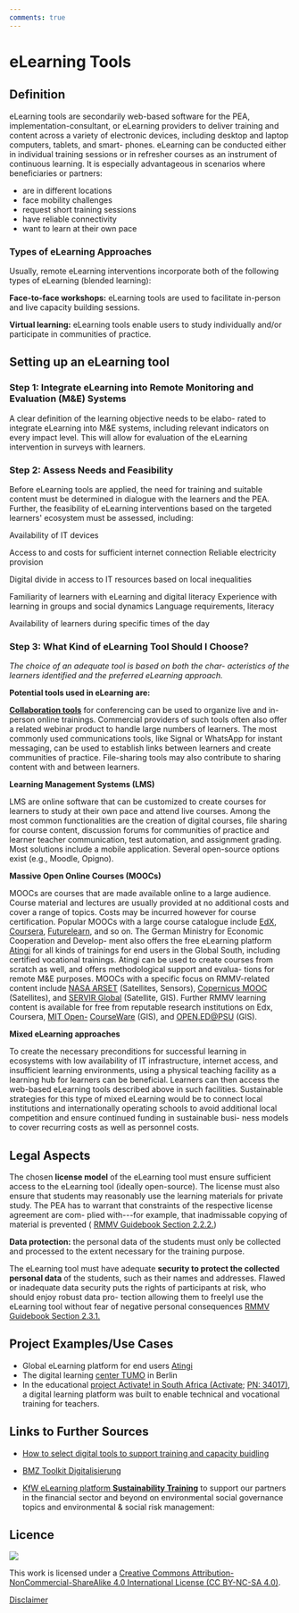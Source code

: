 ```yaml
---
comments: true
---
```


# eLearning Tools

## Definition

  eLearning tools are secondarily web-based software for the PEA,
  implementation-consultant, or eLearning providers to deliver training
  and content across a variety of electronic devices, including desktop
  and laptop computers, tablets, and smart- phones. eLearning can be
  conducted either in individual training sessions or in refresher
  courses as an instrument of continuous learning. It is especially
  advantageous in scenarios where beneficiaries or partners:
 
- are in different locations 
- face mobility challenges
- request short training sessions 
- have reliable connectivity
- want to learn at their own pace

### Types of eLearning Approaches

  Usually, remote eLearning interventions incorporate both of the
  following types of eLearning (blended learning):
 
  **Face-to-face workshops:** eLearning tools are used to facilitate in-person and live capacity building sessions.
 
  **Virtual learning:** eLearning tools enable users to study individually and/or participate in communities of practice.

## Setting up an eLearning tool
### Step 1: Integrate eLearning into Remote Monitoring and Evaluation (M&E) Systems

  A clear definition of the learning objective needs to be elabo- rated
  to integrate eLearning into M&E systems, including relevant indicators
  on every impact level. This will allow for evaluation of the eLearning
  intervention in surveys with learners.

### Step 2: Assess Needs and Feasibility

  Before eLearning tools are applied, the need for training and suitable
  content must be determined in dialogue with the learners and the PEA.
  Further, the feasibility of eLearning interventions based on the
  targeted learners' ecosystem must be assessed, including:
 
  Availability of IT devices
 
  Access to and costs for sufficient internet connection Reliable
  electricity provision
 
  Digital divide in access to IT resources based on local inequalities
 
  Familiarity of learners with eLearning and digital literacy Experience
  with learning in groups and social dynamics Language requirements,
  literacy
 
  Availability of learners during specific times of the day

### Step 3: What Kind of eLearning Tool Should I Choose? 

*The choice of an adequate tool is based on both the char- acteristics of the learners identified and the preferred eLearning approach.*

  **Potential tools used in eLearning are:**
 
  **[Collaboration tools](collaboration.md)** for conferencing can be used to
  organize live and in-person online trainings. Commercial providers of
  such tools often also offer a related webinar product to handle large
  numbers of learners. The most commonly used communications tools, like
  Signal or WhatsApp for instant messaging, can be used to establish
  links between learners and create communities of practice.
  File-sharing tools may also contribute to sharing content with and
  between learners.

 **Learning Management Systems (LMS)**

  LMS are online software that can be customized to create courses for
  learners to study at their own pace and attend live courses. Among the
  most common functionalities are the creation of digital courses,
  file sharing for course content, discussion forums for communities of
  practice and learner teacher communication, test automation, and
  assignment grading. Most solutions include a mobile application.
  Several open-source options exist (e.g., Moodle, Opigno).

 **Massive Open Online Courses (MOOCs)**

  MOOCs are courses that are made available online to a large audience.
  Course material and lectures are usually provided at no additional
  costs and cover a range of topics. Costs may be incurred however for
  course certification. Popular MOOCs with a large course catalogue include [EdX](https://www.edx.org/),
[Coursera](https://www.coursera.org/learn/performance-assessment),
[Futurelearn](https://www.futurelearn.com/courses/ocean-science-in-action-addressing-marine-ecosystems-and-food-security-in-the-western-indian-ocean),
and so on. The German Ministry for Economic Cooperation and Develop- ment
  also offers the free eLearning platform
  [Atingi](https://www.atingi.org/) for all kinds of trainings for end
  users in the Global South, including certified vocational trainings.
  Atingi can be used to create courses from scratch as well, and offers
  methodological support and evalua- tions for remote M&E purposes.
  MOOCs with a specific focus on RMMV-related content include [NASA
  ARSET](https://appliedsciences.nasa.gov/what-we-do/capacity-building/arset)
  (Satellites, Sensors), [Copernicus
  MOOC](https://www.copernicus.eu/en/opportunities/education/copernicus-mooc)
  (Satellites), and [SERVIR
  Global](https://www.servirglobal.net/Training/) (Satellite, GIS).
  Further RMMV learning content is available for free from reputable
  research institutions on Edx, Coursera, [MIT
  Open-](https://ocw.mit.edu/search/?q=remote%20monitoring&t=Developmental%20Economics&t=Community%20Development&t=Global%20Poverty&t=International%20Development&t=Surveying)
  [CourseWare](https://ocw.mit.edu/search/?q=remote%20monitoring&t=Developmental%20Economics&t=Community%20Development&t=Global%20Poverty&t=International%20Development&t=Surveying)
  (GIS), and [OPEN.ED@PSU](https://roam.libraries.psu.edu/) (GIS).

 **Mixed eLearning approaches**

  To create the necessary preconditions for successful learning in
  ecosystems with low availability of IT infrastructure, internet
  access, and insufficient learning environments, using a physical
  teaching facility as a learning hub for learners can be beneficial.
  Learners can then access the web-based eLearning tools described above
  in such facilities. Sustainable strategies for this type of mixed
  eLearning would be to connect local institutions and internationally
  operating schools to avoid additional local competition and ensure
  continued funding in sustainable busi- ness models to cover recurring
  costs as well as personnel costs.

## Legal Aspects

  The chosen **license model** of the eLearning tool must ensure
  sufficient access to the eLearning tool (ideally open-source). The
  license must also ensure that students may reasonably use the learning
  materials for private study. The PEA has to warrant that constraints
  of the respective license agreement are com- plied with---for example,
  that inadmissable copying of material is prevented ( [RMMV Guidebook Section 2.2.2.](https://www.kfw-entwicklungsbank.de/Service/Publications-Videos/Publications-by-topic/Digitalisation/RMMV-Guidebook/))
 
  **Data protection:** the personal data of the students must only be
  collected and processed to the extent necessary for the training
  purpose.
 
  The eLearning tool must have adequate **security to protect the collected personal data** of the students, such as their names and
  addresses. Flawed or inadequate data security puts the rights of
  participants at risk, who should enjoy robust data pro- tection
  allowing them to freelyl use the eLearning tool without fear of
  negative personal consequences [RMMV Guidebook Section 2.3.1.](https://www.kfw-entwicklungsbank.de/Service/Publications-Videos/Publications-by-topic/Digitalisation/RMMV-Guidebook/)

## Project Examples/Use Cases

- Global eLearning platform for end users [Atingi](http://www.atingi.org/)
- The digital learning [center TUMO](https://www.kfw.de/stories/society/education/tumo-berlin/ ) in Berlin 
- In the educational [project Activate! in South Africa
  (Activate;](https://www.kfw-entwicklungsbank.de/ipfz/Projektdatenbank/FÃ¶rderung-der-beruflichen-Bildung-34017.htm)
  [PN:
  34017)](https://www.kfw-entwicklungsbank.de/ipfz/Projektdatenbank/FÃ¶rderung-der-beruflichen-Bildung-34017.htm),
  a digital learning platform was built to enable technical and
  vocational training for teachers.
 
## Links to Further Sources

- [How to select digital tools to support training and capacity buidling](https://digitalprinciples.org/resource/howto-select-tools-training-capacity/)
 
- [BMZ Toolkit Digitalisierung](https://toolkit-digitalisierung.de/app/uploads/2020/12/BMZ-Toolkit_Â­-Digitale-Bildung.pdf)
 
- [KfW eLearning platform **Sustainability Training**](https://kfwdeg.sustainability.training/ ) to support our
  partners in the financial sector and beyond on environmental social
  governance topics and environmental & social risk management:
 
 ## Licence
![](https://i.creativecommons.org/l/by-nc-sa/4.0/88x31.png)

This work is licensed under a [Creative Commons Attribution-NonCommercial-ShareAlike 4.0 International License (CC BY-NC-SA 4.0)](https://creativecommons.org/licenses/by-nc-sa/4.0/).

[Disclaimer](disclaimer.md)
